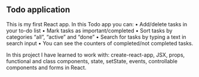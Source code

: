 Todo application
------------------------------
This is my first React app. In this Todo app you can:
  •	Add/delete tasks in your to-do list
  •	Mark tasks as important/completed
  •	Sort tasks by categories “all”, “active” and “done”
  •	Search for tasks by typing a text in search input
  •	You can see the counters of completed/not completed tasks.

In this project I have learned to work with: create-react-app, JSX, props, functional and class components, state, setState, events, controllable components and forms in React.
